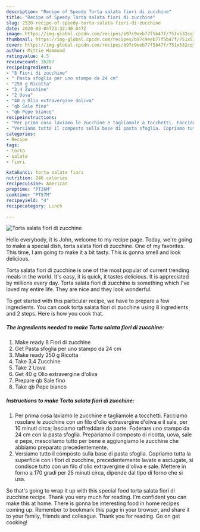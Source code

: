 ```yaml
---
description: "Recipe of Speedy Torta salata fiori di zucchine"
title: "Recipe of Speedy Torta salata fiori di zucchine"
slug: 2520-recipe-of-speedy-torta-salata-fiori-di-zucchine
date: 2020-09-04T23:32:40.047Z
image: https://img-global.cpcdn.com/recipes/b97c9eeb77f5b47f/751x532cq70/torta-salata-fiori-di-zucchine-recipe-main-photo.jpg
thumbnail: https://img-global.cpcdn.com/recipes/b97c9eeb77f5b47f/751x532cq70/torta-salata-fiori-di-zucchine-recipe-main-photo.jpg
cover: https://img-global.cpcdn.com/recipes/b97c9eeb77f5b47f/751x532cq70/torta-salata-fiori-di-zucchine-recipe-main-photo.jpg
author: Mittie Hammond
ratingvalue: 4.5
reviewcount: 16207
recipeingredient:
- "8 Fiori di zucchine"
- " Pasta sfoglia per uno stampo da 24 cm"
- "250 g Ricotta"
- "3,4 Zucchine"
- "2 Uova"
- "40 g Olio extravergine doliva"
- "qb Sale fino"
- "qb Pepe bianco"
recipeinstructions:
- "Per prima cosa laviamo le zucchine e tagliamole a tocchetti. Facciamo rosolare le zucchine con un filo d&#39;olio extravergine d&#39;oliva e il sale, per 10 minuti circa; lasciamo raffreddare da parte. Foderare uno stampo da 24 cm con la pasta sfoglia. Prepariamo il composto di ricotta, uova, sale e pepe, mescoliamo tutto per bene e aggiungiamo le zucchine che abbiamo preparato precedentemente."
- "Versiamo tutto il composto sulla base di pasta sfoglia. Copriamo tutta la superficie con i fiori di zucchine, precedentemente lavate e asciugate, si condisce tutto con un filo d&#39;olio extravergine d&#39;oliva e sale. Mettere in forno a 170 gradi per 25 minuti circa, dipende dal tipo di forno che si usa."
categories:
- Recipe
tags:
- torta
- salata
- fiori

katakunci: torta salata fiori 
nutrition: 246 calories
recipecuisine: American
preptime: "PT26M"
cooktime: "PT57M"
recipeyield: "4"
recipecategory: Lunch

---
```



![Torta salata fiori di zucchine](https://img-global.cpcdn.com/recipes/b97c9eeb77f5b47f/751x532cq70/torta-salata-fiori-di-zucchine-recipe-main-photo.jpg)

Hello everybody, it is John, welcome to my recipe page. Today, we're going to make a special dish, torta salata fiori di zucchine. One of my favorites. This time, I am going to make it a bit tasty. This is gonna smell and look delicious.

Torta salata fiori di zucchine is one of the most popular of current trending meals in the world. It's easy, it is quick, it tastes delicious. It is appreciated by millions every day. Torta salata fiori di zucchine is something which I've loved my entire life. They are nice and they look wonderful.




To get started with this particular recipe, we have to prepare a few ingredients. You can cook torta salata fiori di zucchine using 8 ingredients and 2 steps. Here is how you cook that.

<!--inarticleads1-->

##### The ingredients needed to make Torta salata fiori di zucchine:

1. Make ready 8 Fiori di zucchine
1. Get  Pasta sfoglia per uno stampo da 24 cm
1. Make ready 250 g Ricotta
1. Take 3,4 Zucchine
1. Take 2 Uova
1. Get 40 g Olio extravergine d&#39;oliva
1. Prepare qb Sale fino
1. Take qb Pepe bianco




<!--inarticleads2-->

##### Instructions to make Torta salata fiori di zucchine:

1. Per prima cosa laviamo le zucchine e tagliamole a tocchetti. Facciamo rosolare le zucchine con un filo d&#39;olio extravergine d&#39;oliva e il sale, per 10 minuti circa; lasciamo raffreddare da parte. Foderare uno stampo da 24 cm con la pasta sfoglia. Prepariamo il composto di ricotta, uova, sale e pepe, mescoliamo tutto per bene e aggiungiamo le zucchine che abbiamo preparato precedentemente.
1. Versiamo tutto il composto sulla base di pasta sfoglia. Copriamo tutta la superficie con i fiori di zucchine, precedentemente lavate e asciugate, si condisce tutto con un filo d&#39;olio extravergine d&#39;oliva e sale. Mettere in forno a 170 gradi per 25 minuti circa, dipende dal tipo di forno che si usa.




So that's going to wrap it up with this special food torta salata fiori di zucchine recipe. Thank you very much for reading. I'm confident you can make this at home. There is gonna be interesting food in home recipes coming up. Remember to bookmark this page in your browser, and share it to your family, friends and colleague. Thank you for reading. Go on get cooking!

